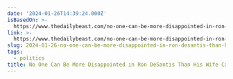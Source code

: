 ```yaml
---
date: '2024-01-26T14:39:24.000Z'
isBasedOn: >-
  https://www.thedailybeast.com/no-one-can-be-more-disappointed-in-ron-desantis-than-his-wife-casey
link: >-
  https://www.thedailybeast.com/no-one-can-be-more-disappointed-in-ron-desantis-than-his-wife-casey
slug: 2024-01-26-no-one-can-be-more-disappointed-in-ron-desantis-than-his-wife-casey
tags:
  - politics
title: No One Can Be More Disappointed in Ron DeSantis Than His Wife Casey
---
```


